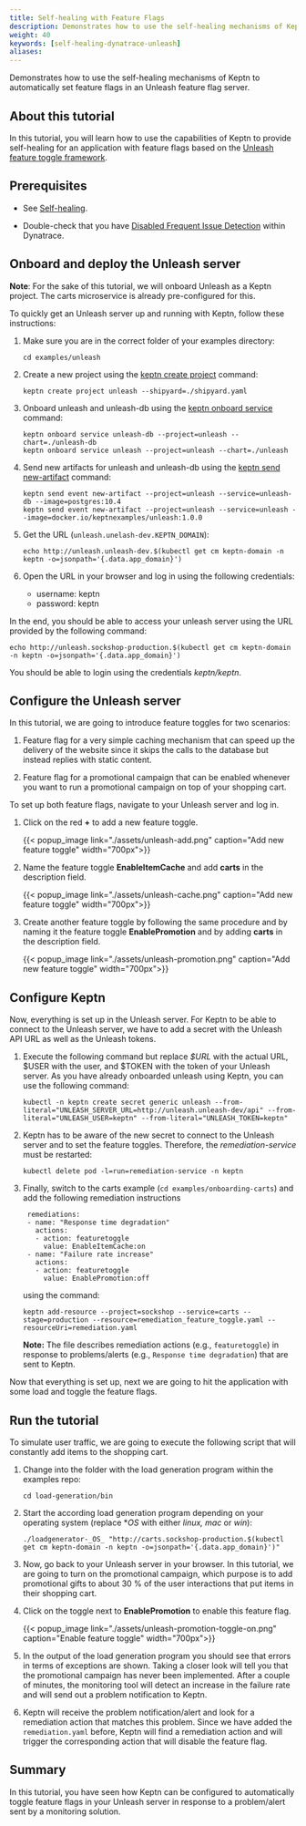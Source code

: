 ```yaml
---
title: Self-healing with Feature Flags
description: Demonstrates how to use the self-healing mechanisms of Keptn to automatically set feature flags in an Unleash feature flag server.
weight: 40
keywords: [self-healing-dynatrace-unleash]
aliases:
---
```

Demonstrates how to use the self-healing mechanisms of Keptn to automatically set feature flags in an Unleash feature flag server.

## About this tutorial

In this tutorial, you will learn how to use the capabilities of Keptn to provide self-healing for an application with feature flags based on the [Unleash feature toggle framework](https://unleash.github.io/).

## Prerequisites

- See [Self-healing](../#prerequisites).

- Double-check that you have [Disabled Frequent Issue Detection](../../../reference/monitoring/dynatrace/#disable-frequent-issue-detection) within Dynatrace.

## Onboard and deploy the Unleash server

**Note**: For the sake of this tutorial, we will onboard Unleash as a Keptn project. The carts microservice is already pre-configured for this.

To quickly get an Unleash server up and running with Keptn, follow these instructions:

1. Make sure you are in the correct folder of your examples directory:

    ```console
    cd examples/unleash
    ```

1. Create a new project using the [keptn create project](../../../reference/cli/#keptn-create-project) command:

    ```console
    keptn create project unleash --shipyard=./shipyard.yaml
    ```

1. Onboard unleash and unleash-db using the [keptn onboard service](../../../reference/cli/#keptn-onboard-service) command:

    ```console
    keptn onboard service unleash-db --project=unleash --chart=./unleash-db
    keptn onboard service unleash --project=unleash --chart=./unleash
    ```

1. Send new artifacts for unleash and unleash-db using the [keptn send new-artifact](../../../reference/cli/#keptn-send-new-artifact) command:

    ```console
    keptn send event new-artifact --project=unleash --service=unleash-db --image=postgres:10.4
    keptn send event new-artifact --project=unleash --service=unleash --image=docker.io/keptnexamples/unleash:1.0.0
    ```

1. Get the URL (`unleash.unelash-dev.KEPTN_DOMAIN`):

    ```console
    echo http://unleash.unleash-dev.$(kubectl get cm keptn-domain -n keptn -o=jsonpath='{.data.app_domain}')
    ```

1. Open the URL in your browser and log in using the following credentials:
   * username: keptn
   * password: keptn

In the end, you should be able to access your unleash server using the URL provided by the following command:

```console
echo http://unleash.sockshop-production.$(kubectl get cm keptn-domain -n keptn -o=jsonpath='{.data.app_domain}')
```

You should be able to login using the credentials *keptn/keptn*.

## Configure the Unleash server

In this tutorial, we are going to introduce feature toggles for two scenarios:

1. Feature flag for a very simple caching mechanism that can speed up the delivery of the website since it skips the calls to the database but instead replies with static content.

1. Feature flag for a promotional campaign that can be enabled whenever you want to run a promotional campaign on top of your shopping cart.

To set up both feature flags, navigate to your Unleash server and log in. 

1. Click on the red **+** to add a new feature toggle.

    {{< popup_image
        link="./assets/unleash-add.png"
        caption="Add new feature toggle"
        width="700px">}}

1. Name the feature toggle **EnableItemCache** and add **carts** in the description field.

    {{< popup_image
        link="./assets/unleash-cache.png"
        caption="Add new feature toggle"
        width="700px">}}

1. Create another feature toggle by following the same procedure and by naming it the feature toggle **EnablePromotion** and by adding **carts** in the description field.

    {{< popup_image
        link="./assets/unleash-promotion.png"
        caption="Add new feature toggle"
        width="700px">}}

## Configure Keptn

Now, everything is set up in the Unleash server. For Keptn to be able to connect to the Unleash server, we have to add a secret with the Unleash API URL as well as the Unleash tokens.

1. Execute the following command but replace *$URL* with the actual URL, $USER with the user, and $TOKEN with the token of your Unleash server. As you have already onboarded unleash using Keptn, you can use the following command:

    ```console
    kubectl -n keptn create secret generic unleash --from-literal="UNLEASH_SERVER_URL=http://unleash.unleash-dev/api" --from-literal="UNLEASH_USER=keptn" --from-literal="UNLEASH_TOKEN=keptn"
    ```

2. Keptn has to be aware of the new secret to connect to the Unleash server and to set the feature toggles. Therefore, the *remediation-service* must be restarted:

    ```console
    kubectl delete pod -l=run=remediation-service -n keptn
    ```

3. Finally, switch to the carts example (`cd examples/onboarding-carts`) and add the following remediation instructions

        remediations:
        - name: "Response time degradation"
          actions:
          - action: featuretoggle
            value: EnableItemCache:on
        - name: "Failure rate increase"
          actions:
          - action: featuretoggle
            value: EnablePromotion:off

    using the command:

    ```console
    keptn add-resource --project=sockshop --service=carts --stage=production --resource=remediation_feature_toggle.yaml --resourceUri=remediation.yaml
    ```

    **Note:** The file describes remediation actions (e.g., `featuretoggle`) in response to problems/alerts (e.g., `Response time degradation`) that are sent to Keptn.

Now that everything is set up, next we are going to hit the application with some load and toggle the feature flags.

## Run the tutorial

To simulate user traffic, we are going to execute the following script that will constantly add items to the shopping cart.

1. Change into the folder with the load generation program within the examples repo:

    ```console
    cd load-generation/bin
    ```

2. Start the according load generation program depending on your operating system (replace *_OS_ with either *linux, mac* or *win*):

    ```console
    ./loadgenerator-_OS_ "http://carts.sockshop-production.$(kubectl get cm keptn-domain -n keptn -o=jsonpath='{.data.app_domain}')" 
    ```

3. Now, go back to your Unleash server in your browser. In this tutorial, we are going to turn on the promotional campaign, which purpose is to add promotional gifts to about 30&nbsp;% of the user interactions that put items in their shopping cart. 

4. Click on the toggle next to **EnablePromotion** to enable this feature flag.

    {{< popup_image
        link="./assets/unleash-promotion-toggle-on.png"
        caption="Enable feature toggle"
        width="700px">}}

5. In the output of the load generation program you should see that errors in terms of exceptions are shown. Taking a closer look will tell you that the promotional campaign has never been implemented. After a couple of minutes, the monitoring tool will detect an increase in the failure rate and will send out a problem notification to Keptn.

6. Keptn will receive the problem notification/alert and look for a remediation action that matches this problem. Since we have added the `remediation.yaml` before, Keptn will find a remediation action and will trigger the corresponding action that will disable the feature flag.

## Summary

In this tutorial, you have seen how Keptn can be configured to automatically toggle feature flags in your Unleash server in response to a problem/alert sent by a monitoring solution. 